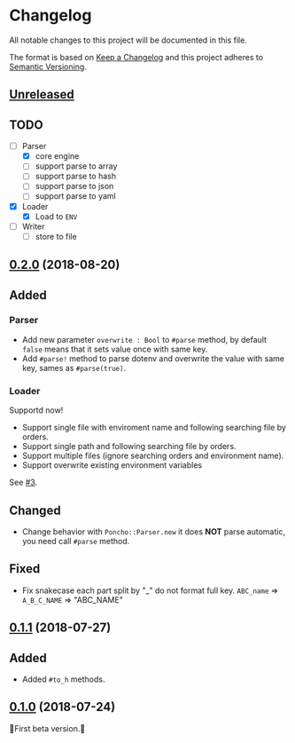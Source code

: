 # Changelog

All notable changes to this project will be documented in this file.

The format is based on [Keep a Changelog](http://keepachangelog.com/en/1.0.0/)
and this project adheres to [Semantic Versioning](http://semver.org/spec/v2.0.0.html).

## [Unreleased]

## TODO

- [ ] Parser
  - [x] core engine
  - [ ] support parse to array
  - [ ] support parse to hash
  - [ ] support parse to json
  - [ ] support parse to yaml
- [x] Loader
  - [x] Load to `ENV`
- [ ] Writer
  - [ ] store to file

## [0.2.0] (2018-08-20)

## Added

### Parser

  - Add new parameter `overwrite : Bool` to `#parse` method, by default `false` means that it sets value once with same key.
  - Add `#parse!` method to parse dotenv and overwrite the value with same key, sames as `#parse(true)`.

### Loader

Supportd now!

  - Support single file with enviroment name and following searching file by orders.
  - Support single path and following searching file by orders.
  - Support multiple files (ignore searching orders and environment name).
  - Support overwrite existing environment variables

See [#3](https://github.com/icyleaf/poncho/pull/3).

## Changed

- Change behavior with `Poncho::Parser.new` it does **NOT** parse automatic, you need call `#parse` method.

## Fixed

- Fix snakecase each part split by "_" do not format full key. `ABC_name` => `A_B_C_NAME` => "ABC_NAME"

## [0.1.1] (2018-07-27)

## Added

- Added `#to_h` methods.

## [0.1.0] (2018-07-24)

:star2:First beta version.:star2:

[Unreleased]: https://github.com/icyleaf/poncho/compare/v0.2.0...HEAD
[0.2.0]: https://github.com/icyleaf/poncho/compare/v0.1.1...v0.2.0
[0.1.1]: https://github.com/icyleaf/poncho/compare/v0.1.0...v0.1.1
[0.1.0]: https://github.com/icyleaf/poncho/compare/04d17738bcb7c15000ae56fea6c72157a96edfc4...v0.1.0
